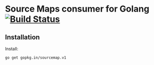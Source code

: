 Source Maps consumer for Golang [![Build Status](https://travis-ci.org/go-sourcemap/sourcemap.svg)](https://travis-ci.org/go-sourcemap/sourcemap)
===

Installation
------------

Install:

    go get gopkg.in/sourcemap.v1
